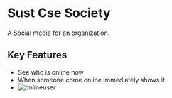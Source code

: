 # Sust Cse Society 

A Social media for an organization. 

## Key Features

- See who is online now
- When someone come online immediately shows it
 - ![onlineuser](https://user-images.githubusercontent.com/49305110/145907614-c762b280-48b7-4f29-bef0-3f06295330a4.gif)
